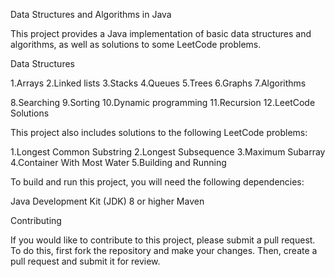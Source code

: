 Data Structures and Algorithms in Java

This project provides a Java implementation of basic data structures and algorithms, as well as solutions to some LeetCode problems.

Data Structures

1.Arrays
2.Linked lists
3.Stacks
4.Queues
5.Trees
6.Graphs
7.Algorithms

8.Searching
9.Sorting
10.Dynamic programming
11.Recursion
12.LeetCode Solutions

This project also includes solutions to the following LeetCode problems:

1.Longest Common Substring
2.Longest Subsequence
3.Maximum Subarray
4.Container With Most Water
5.Building and Running

To build and run this project, you will need the following dependencies:

Java Development Kit (JDK) 8 or higher
Maven

Contributing

If you would like to contribute to this project, please submit a pull request. To do this, first fork the repository and make your changes. Then, create a pull request and submit it for review.

